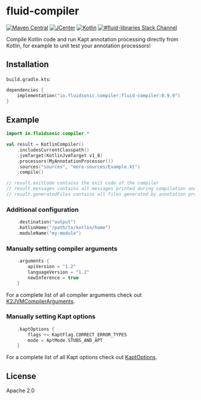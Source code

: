 fluid-compiler
==============

[![Maven Central](https://img.shields.io/maven-central/v/io.fluidsonic.compiler/fluid-compiler?label=Maven%20Central)](https://search.maven.org/artifact/io.fluidsonic.compiler/fluid-compiler)
[![JCenter](https://img.shields.io/bintray/v/fluidsonic/kotlin/compiler?label=JCenter)](https://bintray.com/fluidsonic/kotlin/compiler)
[![Kotlin](https://img.shields.io/badge/Kotlin-1.3.70-blue.svg)](https://github.com/JetBrains/kotlin/releases/v1.3.70)
[![#fluid-libraries Slack Channel](https://img.shields.io/badge/slack-%23fluid--libraries-543951.svg)](https://kotlinlang.slack.com/messages/C7UDFSVT2/)

Compile Kotlin code and run Kapt annotation processing directly from Kotlin, for example to unit test your annotation processors!



Installation
------------

`build.gradle.kts`:
```kotlin
dependencies {
    implementation("io.fluidsonic.compiler:fluid-compiler:0.9.9")
}
```



Example
-------

```kotlin
import io.fluidsonic.compiler.*

val result = KotlinCompiler()
    .includesCurrentClasspath()
    .jvmTarget(KotlinJvmTarget.v1_8)
    .processors(MyAnnotationProcessor())
    .sources("sources", "more-sources/Example.kt")
    .compile()

// result.exitCode contains the exit code of the compiler
// result.messages contains all messages printed during compilation and annotation processing
// result.generatedFiles contains all files generated by annotation processors
```


### Additional configuration

```kotlin
    .destination("output")
    .kotlinHome("/path/to/kotlin/home")
    .moduleName("my-module")
```


### Manually setting compiler arguments

```kotlin
    .arguments {
        apiVersion = "1.2"
        languageVersion = "1.2"
        newInference = true
    }
```

For a complete list of all compiler arguments check out
[K2JVMCompilerArguments](https://github.com/JetBrains/kotlin/blob/master/compiler/cli/cli-common/src/org/jetbrains/kotlin/cli/common/arguments/K2JVMCompilerArguments.kt).


### Manually setting Kapt options

```kotlin
    .kaptOptions {
        flags += KaptFlag.CORRECT_ERROR_TYPES
        mode = AptMode.STUBS_AND_APT
    }
```

For a complete list of all Kapt options check out
[KaptOptions](https://github.com/JetBrains/kotlin/blob/master/plugins/kapt3/kapt3-base/src/org/jetbrains/kotlin/kapt3/base/KaptOptions.kt).



License
-------

Apache 2.0
